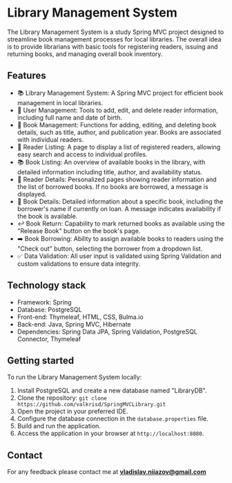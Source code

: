 # Library Management System

The Library Management System is a study Spring MVC project designed to streamline book management processes for local libraries. The overall idea is to provide librarians with basic tools for registering readers, issuing and returning books, and managing overall book inventory.

## Features

- 📚 Library Management System: A Spring MVC project for efficient book management in local libraries.
- 👥 User Management: Tools to add, edit, and delete reader information, including full name and date of birth.
- 📖 Book Management: Functions for adding, editing, and deleting book details, such as title, author, and publication year. Books are associated with individual readers.
- 👥 Reader Listing: A page to display a list of registered readers, allowing easy search and access to individual profiles.
- 📚 Book Listing: An overview of available books in the library, with detailed information including title, author, and availability status.
- 👤 Reader Details: Personalized pages showing reader information and the list of borrowed books. If no books are borrowed, a message is displayed.
- 📖 Book Details: Detailed information about a specific book, including the borrower's name if currently on loan. A message indicates availability if the book is available.
- ↩️ Book Return: Capability to mark returned books as available using the "Release Book" button on the book's page.
- ➡️ Book Borrowing: Ability to assign available books to readers using the "Check out" button, selecting the borrower from a dropdown list.
- ✅ Data Validation: All user input is validated using Spring Validation and custom validations to ensure data integrity.

## Technology stack

- Framework: Spring
- Database: PostgreSQL
- Front-end: Thymeleaf, HTML, CSS, Bulma.io
- Back-end: Java, Spring MVC, Hibernate
- Dependencies: Spring Data JPA, Spring Validation, PostgreSQL Connector, Thymeleaf

## Getting started

To run the Library Management System locally:

1. Install PostgreSQL and create a new database named "LibraryDB".
2. Clone the repository: `git clone https://github.com/valkrisd/SpringMVCLibrary.git`
3. Open the project in your preferred IDE.
4. Configure the database connection in the `database.properties` file.
5. Build and run the application.
6. Access the application in your browser at `http://localhost:8080`.

## Contact

For any feedback please contact me at **vladislav.niiazov@gmail.com**
